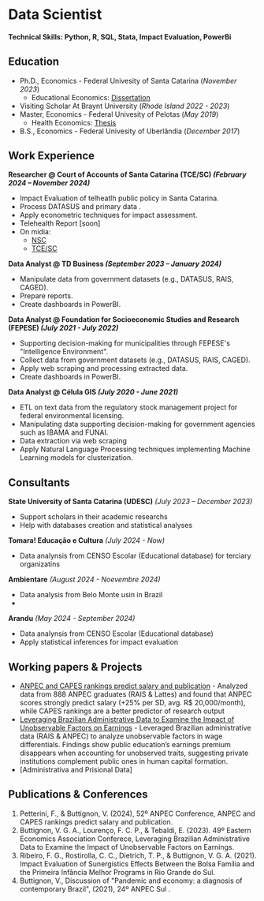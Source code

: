 # Data Scientist

#### Technical Skills: Python, R, SQL, Stata, Impact Evaluation, PowerBi

## Education

- Ph.D., Economics - Federal Univesity of Santa Catarina (*November 2023*)   
    - Educational Economics: [Dissertation](https://pergamum.ufsc.br/acervo/385288)
- Visiting Scholar At Braynt University (*Rhode Island 2022 - 2023*)
- Master, Economics - Federal Univesity of Pelotas (*May 2019*)
    - Health Economics: [Thesis](https://wp.ufpel.edu.br/ppgom/files/2019/09/Victor-Buttignon.pdf)
- B.S., Economics - Federal Univesity of Uberlândia (*December 2017*)

## Work Experience

**Researcher @ Court of Accounts of Santa Catarina  (TCE/SC) *(February 2024 – November 2024)***
- Impact Evaluation of telheatlh public policy in Santa Catarina.
- Process DATASUS and primary data .
- Apply econometric techniques for impact assessment. 
- Telehealth Report [soon]
- On midia:
    - [NSC](https://www.nsctotal.com.br/colunistas/dagmara-spautz/em-90-das-cidades-de-sc-ha-so-um-medico-para-cada-mil-habitantes)
    - [TCE/SC](https://www.tcesc.tc.br/estudo-feito-pela-ufsc-em-parceria-com-o-tcesc-aponta-que-90-dos-municipios-catarinenses-tem-menos)

**Data Analyst @ TD Business *(September 2023 – January 2024)*** 
- Manipulate data from government datasets (e.g., DATASUS, RAIS, CAGED).
- Prepare reports.
- Create dashboards in PowerBI. 

**Data Analyst @ Foundation for Socioeconomic Studies and Research (FEPESE) *(July 2021 - July 2022)*** 
- Supporting decision-making for municipalities through FEPESE's "Intelligence Environment".
- Collect data from government datasets (e.g., DATASUS, RAIS, CAGED).
- Apply web scraping and processing extracted data.
- Create dashboards in PowerBI. 

**Data Analyst @ Célula GIS *(July 2020 - June 2021)*** 
- ETL on text data from the regulatory stock management project for federal environmental licensing.
- Manipulating data supporting decision-making for government agencies such as IBAMA and FUNAI. 
- Data extraction via web scraping
- Apply Natural Language Processing techniques implementing Machine Learning models for clusterization. 


## Consultants 
**State University of Santa Catarina (UDESC)** *(July 2023 – December 2023)* 
- Support scholars in their academic researchs
- Help with databases creation and statistical analyses

**Tomara! Educação e Cultura** *(July 2024 - Now)*
- Data analynsis from CENSO Escolar (Educational database) for terciary organizatins

**Ambientare** *(August 2024 - Noevembre 2024)*
- Data analysis from Belo Monte usin in Brazil
- 

**Arandu** *(May 2024 - September 2024)*
- Data analynsis from CENSO Escolar (Educational database)
- Apply statistical inferences for impact evaluation

## Working papers & Projects 
- [ANPEC and CAPES rankings predict salary and publication](https://www.anpec.org.br/encontro/2024/submissao/files_I/i13-f698ea6df50fa56ea25c3454bb109c3b.pdf)
        - Analyzed data from 888 ANPEC graduates (RAIS & Lattes) and found that ANPEC scores strongly predict salary (+25% per SD, avg. R$ 20,000/month), while CAPES rankings are a better predictor of research output
- [Leveraging Brazilian Administrative Data to Examine the Impact of Unobservable Factors on Earnings]()
        - Leveraged Brazilian administrative data (RAIS & ANPEC) to analyze unobservable factors in wage differentials. Findings show public education’s earnings premium disappears when accounting for unobserved traits, suggesting private institutions complement public ones in human capital formation.
- [Administrativa and Prisional Data]


## Publications & Conferences 
1. Petterini, F., & Buttignon, V. (2024), 52º ANPEC Conference, ANPEC and CAPES rankings predict salary and publication.
2. Buttignon, V. G. A., Lourenço, F. C. P., & Tebaldi, E. (2023). 49º Eastern Economics Association Conferece, Leveraging Brazilian Administrative Data to Examine the Impact of Unobservable Factors on Earnings.
3. Ribeiro, F. G., Rostirolla, C. C., Dietrich, T. P., & Buttignon, V. G. A. (2021). Impact Evaluation of Sunergistics Effects Between the Bolsa Família and the Primeira Infância Melhor Programs in Rio Grande do Sul.
4. Buttignon, V., Discussion of "Pandemic and economy: a diagnosis of contemporary Brazil", (2021), 24º ANPEC Sul .
